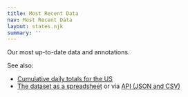 ```yaml
---
title: Most Recent Data
nav: Most Recent Data
layout: states.njk
summary: ''
---
```

Our most up-to-date data and annotations. 

See also:

* [Cumulative daily totals for the US](/us-daily/)
* [The dataset as a spreadsheet](https://docs.google.com/spreadsheets/u/2/d/e/2PACX-1vRwAqp96T9sYYq2-i7Tj0pvTf6XVHjDSMIKBdZHXiCGGdNC0ypEU9NbngS8mxea55JuCFuua1MUeOj5/pubhtml) or via  [API (JSON and CSV)](/api/)